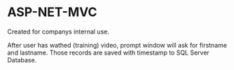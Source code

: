 # ASP-NET-MVC

Created for companys internal use.

After user has wathed (training) video, prompt window will ask for firstname and lastname. 
Those records are saved with timestamp to SQL Server Database.
